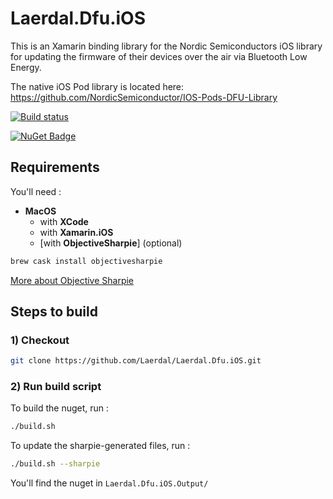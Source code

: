 # Laerdal.Dfu.iOS

This is an Xamarin binding library for the Nordic Semiconductors iOS library for updating the firmware of their devices over the air via Bluetooth Low Energy.

The native iOS Pod library is located here: https://github.com/NordicSemiconductor/IOS-Pods-DFU-Library

[![Build status](https://dev.azure.com/LaerdalMedical/Laerdal%20Nuget%20Platform/_apis/build/status/MAN-Laerdal.Dfu.iOS)](https://dev.azure.com/LaerdalMedical/Laerdal%20Nuget%20Platform/_build/latest?definitionId=112)

[![NuGet Badge](https://buildstats.info/nuget/Laerdal.Dfu.iOS?includePreReleases=true)](https://www.nuget.org/packages/Laerdal.Dfu.iOS/)

## Requirements

You'll need :

- **MacOS**
  - with **XCode**
  - with **Xamarin.iOS**
  - [with **ObjectiveSharpie**] (optional)

```bash
brew cask install objectivesharpie
```

[More about Objective Sharpie](https://docs.microsoft.com/en-us/xamarin/cross-platform/macios/binding/objective-sharpie/get-started)

## Steps to build

### 1) Checkout

```bash
git clone https://github.com/Laerdal/Laerdal.Dfu.iOS.git
```

### 2) Run build script

To build the nuget, run :

```bash
./build.sh
```

To update the sharpie-generated files, run :

```bash
./build.sh --sharpie
```

You'll find the nuget in `Laerdal.Dfu.iOS.Output/`
